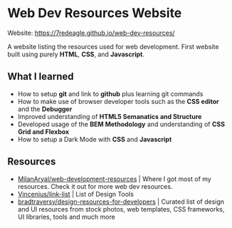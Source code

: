 # Web Dev Resources Website 

Website: https://7redeagle.github.io/web-dev-resources/ 

A website listing the resources used for web development. First website built using purely **HTML**, **CSS**, and **Javascript**. 

## What I learned
 * How to setup **git** and link to **github** plus learning git commands 
 * How to make use of browser developer tools such as the **CSS editor** and the **Debugger**
 * Improved understanding of **HTML5 Semanatics and Structure**
 * Developed usage of the **BEM Methodology** and understanding of **CSS Grid and Flexbox** 
 * How to setup a Dark Mode with **CSS** and **Javascript**

## Resources
 * [MilanAryal/web-development-resources](https://github.com/MilanAryal/web-development-resources) | Where I got most of my resources. Check it out for more web dev resources.
 * [Vincenius/link-list](https://github.com/Vincenius/link-list) | List of Design Tools
 * [bradtraversy/design-resources-for-developers](https://github.com/bradtraversy/design-resources-for-developers) | Curated list of design and UI resources from stock photos, web templates, CSS frameworks, UI libraries, tools and much more

